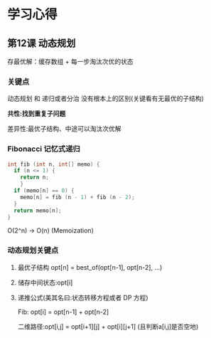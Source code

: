 # 学习心得

## 第12课 动态规划

存最优解：缓存数组 + 每一步淘汰次优的状态

### 关键点

动态规划 和 递归或者分治 没有根本上的区别(关键看有无最优的子结构)

**共性:找到重复子问题**

差异性:最优子结构、中途可以淘汰次优解

### Fibonacci 记忆式递归
``` c++
int fib (int n, int[] memo) {
  if (n <= 1) {
    return n;
    }
  if (memo[n] == 0) {
    memo[n] = fib (n - 1) + fib (n - 2);
  }
  return memo[n];
}
```
O(2^n) -> O(n) (Memoization)

### 动态规划关键点

1. 最优子结构 opt[n] = best_of(opt[n-1], opt[n-2], ...)

2. 储存中间状态:opt[i]

3. 递推公式(美其名曰:状态转移方程或者 DP 方程)

    Fib: opt[i] = opt[n-1] + opt[n-2]

    二维路径:opt[i,j] = opt[i+1][j] + opt[i][j+1] (且判断a[i,j]是否空地)

